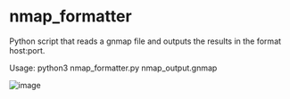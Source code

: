 # nmap_formatter
Python script that reads a gnmap file and outputs the results in the format host:port.

Usage: python3 nmap_formatter.py nmap_output.gnmap

![image](https://github.com/user-attachments/assets/b5df2801-ee71-47de-87e5-376f73314db8)

